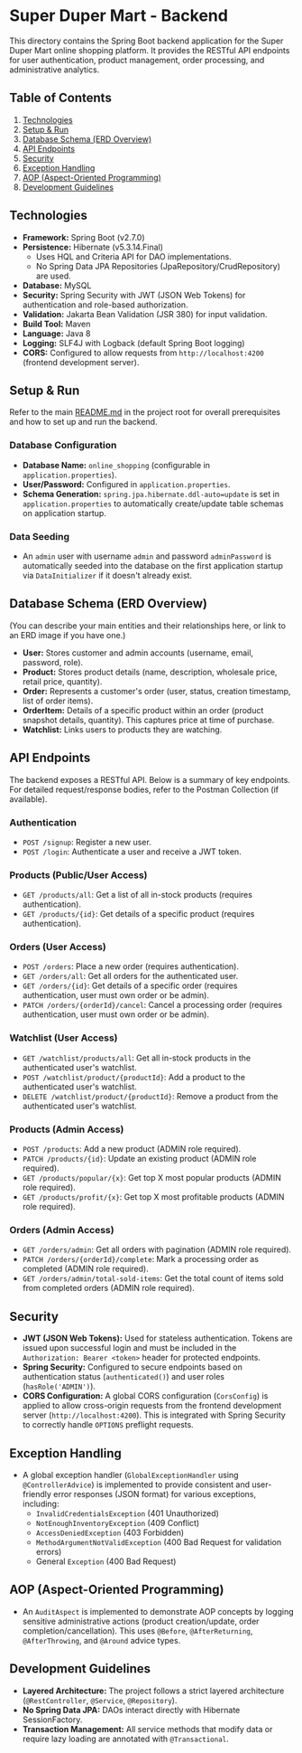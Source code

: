 # Super Duper Mart - Backend

This directory contains the Spring Boot backend application for the Super Duper Mart online shopping platform. It provides the RESTful API endpoints for user authentication, product management, order processing, and administrative analytics.

## Table of Contents

1.  [Technologies](#technologies)
2.  [Setup & Run](#setup--run)
3.  [Database Schema (ERD Overview)](#database-schema-erd-overview)
4.  [API Endpoints](#api-endpoints)
5.  [Security](#security)
6.  [Exception Handling](#exception-handling)
7.  [AOP (Aspect-Oriented Programming)](#aop-aspect-oriented-programming)
8.  [Development Guidelines](#development-guidelines)

## Technologies

* **Framework:** Spring Boot (v2.7.0)
* **Persistence:** Hibernate (v5.3.14.Final)
    * Uses HQL and Criteria API for DAO implementations.
    * No Spring Data JPA Repositories (JpaRepository/CrudRepository) are used.
* **Database:** MySQL
* **Security:** Spring Security with JWT (JSON Web Tokens) for authentication and role-based authorization.
* **Validation:** Jakarta Bean Validation (JSR 380) for input validation.
* **Build Tool:** Maven
* **Language:** Java 8
* **Logging:** SLF4J with Logback (default Spring Boot logging)
* **CORS:** Configured to allow requests from `http://localhost:4200` (frontend development server).

## Setup & Run

Refer to the main [README.md](../README.md) in the project root for overall prerequisites and how to set up and run the backend.

### Database Configuration

* **Database Name:** `online_shopping` (configurable in `application.properties`).
* **User/Password:** Configured in `application.properties`.
* **Schema Generation:** `spring.jpa.hibernate.ddl-auto=update` is set in `application.properties` to automatically create/update table schemas on application startup.

### Data Seeding

* An `admin` user with username `admin` and password `adminPassword` is automatically seeded into the database on the first application startup via `DataInitializer` if it doesn't already exist.

## Database Schema (ERD Overview)

(You can describe your main entities and their relationships here, or link to an ERD image if you have one.)

* **User:** Stores customer and admin accounts (username, email, password, role).
* **Product:** Stores product details (name, description, wholesale price, retail price, quantity).
* **Order:** Represents a customer's order (user, status, creation timestamp, list of order items).
* **OrderItem:** Details of a specific product within an order (product snapshot details, quantity). This captures price at time of purchase.
* **Watchlist:** Links users to products they are watching.

## API Endpoints

The backend exposes a RESTful API. Below is a summary of key endpoints. For detailed request/response bodies, refer to the Postman Collection (if available).

### Authentication

* `POST /signup`: Register a new user.
* `POST /login`: Authenticate a user and receive a JWT token.

### Products (Public/User Access)

* `GET /products/all`: Get a list of all in-stock products (requires authentication).
* `GET /products/{id}`: Get details of a specific product (requires authentication).

### Orders (User Access)

* `POST /orders`: Place a new order (requires authentication).
* `GET /orders/all`: Get all orders for the authenticated user.
* `GET /orders/{id}`: Get details of a specific order (requires authentication, user must own order or be admin).
* `PATCH /orders/{orderId}/cancel`: Cancel a processing order (requires authentication, user must own order or be admin).

### Watchlist (User Access)

* `GET /watchlist/products/all`: Get all in-stock products in the authenticated user's watchlist.
* `POST /watchlist/product/{productId}`: Add a product to the authenticated user's watchlist.
* `DELETE /watchlist/product/{productId}`: Remove a product from the authenticated user's watchlist.

### Products (Admin Access)

* `POST /products`: Add a new product (ADMIN role required).
* `PATCH /products/{id}`: Update an existing product (ADMIN role required).
* `GET /products/popular/{x}`: Get top X most popular products (ADMIN role required).
* `GET /products/profit/{x}`: Get top X most profitable products (ADMIN role required).

### Orders (Admin Access)

* `GET /orders/admin`: Get all orders with pagination (ADMIN role required).
* `PATCH /orders/{orderId}/complete`: Mark a processing order as completed (ADMIN role required).
* `GET /orders/admin/total-sold-items`: Get the total count of items sold from completed orders (ADMIN role required).

## Security

* **JWT (JSON Web Tokens):** Used for stateless authentication. Tokens are issued upon successful login and must be included in the `Authorization: Bearer <token>` header for protected endpoints.
* **Spring Security:** Configured to secure endpoints based on authentication status (`authenticated()`) and user roles (`hasRole('ADMIN')`).
* **CORS Configuration:** A global CORS configuration (`CorsConfig`) is applied to allow cross-origin requests from the frontend development server (`http://localhost:4200`). This is integrated with Spring Security to correctly handle `OPTIONS` preflight requests.

## Exception Handling

* A global exception handler (`GlobalExceptionHandler` using `@ControllerAdvice`) is implemented to provide consistent and user-friendly error responses (JSON format) for various exceptions, including:
    * `InvalidCredentialsException` (401 Unauthorized)
    * `NotEnoughInventoryException` (409 Conflict)
    * `AccessDeniedException` (403 Forbidden)
    * `MethodArgumentNotValidException` (400 Bad Request for validation errors)
    * General `Exception` (400 Bad Request)

## AOP (Aspect-Oriented Programming)

* An `AuditAspect` is implemented to demonstrate AOP concepts by logging sensitive administrative actions (product creation/update, order completion/cancellation). This uses `@Before`, `@AfterReturning`, `@AfterThrowing`, and `@Around` advice types.

## Development Guidelines

* **Layered Architecture:** The project follows a strict layered architecture (`@RestController`, `@Service`, `@Repository`).
* **No Spring Data JPA:** DAOs interact directly with Hibernate SessionFactory.
* **Transaction Management:** All service methods that modify data or require lazy loading are annotated with `@Transactional`.